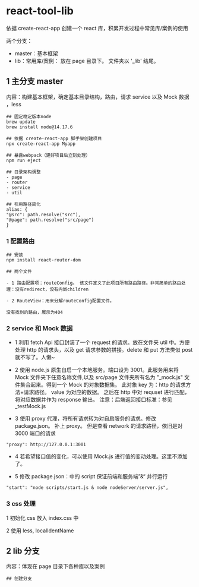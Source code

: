 # react-tool-lib

依据 create-react-app 创建一个 react 库，积累开发过程中常见库/案例的使用

两个分支：

- master：基本框架
- lib：常用库/案例： 放在 page 目录下。 文件夹以 '\_lib' 结尾。

## 1 主分支 master

内容：构建基本框架，确定基本目录结构，路由，请求 service 以及 Mock 数据 ，less

```
## 固定稳定版本node
brew update
brew install node@14.17.6

## 依据 create-react-app 脚手架创建项目
npx create-react-app Myapp

## 暴露webpack（建好项目后立刻处理）
npm run eject

## 目录架构调整
- page
- router
- service
- util

## 引用路径简化
alias: {
"@src": path.resolve("src"),
"@page": path.resolve("src/page")
}
```

### 1 配置路由

```
## 安装
npm install react-router-dom

## 两个文件

- 1 路由配置项：routeConfig。 该文件定义了此项目所有路由路径。非常简单的路由处理：没有redirect，没有内嵌children

- 2 RouteView：用来分解routeConfig配置文件。

没有找到的路由，展示为404
```

### 2 service 和 Mock 数据

- 1 利用 fetch Api 接口封装了一个 request 的请求。放在文件夹 util 中。方便处理 http 的请求头，以及 get 请求参数的拼接。delete 和 put 方法类似 post 就不写了。人懒~

- 2 使用 node.js 原生自启一个本地服务。端口设为 3001。此服务用来将 Mock 文件夹下任意名称文件,以及 src/page 文件夹所有名为 "\_mock.js" 文件集合起来。得到一个 Mock 的对象数据集。 此对象 key 为：http 的请求方法+请求路径。 value 为对应的数据。 之后在 http 中对 requset 进行匹配，将对应数据并作为 response 输出。 注意：后端返回接口标准：参见\_testMock.js

- 3 使用 proxy 代理，将所有请求转为对自启服务的请求。修改 package.json。 补上 proxy。 但是查看 network 的请求路径，依旧是对 3000 端口的请求

```
"proxy": http://127.0.0.1:3001
```

- 4 若希望接口值的变化，可以使用 Mock.js 进行值的变动处理。这里不添加了。

- 5 修改 package.json：中的 script 保证前端和服务端”&“ 并行运行

```
"start": "node scripts/start.js & node nodeServer/server.js",
```

### 3 css 处理

1 初始化 css 放入 index.css 中

2 使用 less, localIdentName

## 2 lib 分支

内容：体现在 page 目录下各种库以及案例

```
## 创建分支

```
